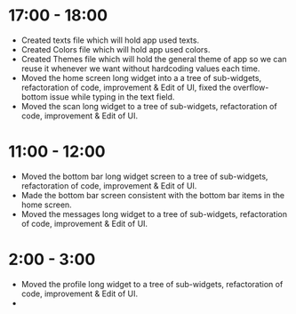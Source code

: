# 17:00 - 18:00

- Created texts file which will hold app used texts.
- Created Colors file which will hold app used colors.
- Created Themes file which will hold the general theme of app so we can reuse it whenever we want without hardcoding values each time.
- Moved the home screen long widget into a a tree of sub-widgets, refactoration of code, improvement & Edit of UI, fixed the overflow-bottom issue while typing in the text field.
- Moved the scan long widget to a tree of sub-widgets, refactoration of code, improvement & Edit of UI.

# 11:00 - 12:00

- Moved the bottom bar long widget screen to a tree of sub-widgets, refactoration of code, improvement & Edit of UI.
- Made the bottom bar screen consistent with the bottom bar items in the home screen.
- Moved the messages long widget to a tree of sub-widgets, refactoration of code, improvement & Edit of UI.


#  2:00 - 3:00 
- Moved the profile long widget to a tree of sub-widgets, refactoration of code, improvement & Edit of UI.
- 

